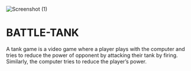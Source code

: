 ![Screenshot (1)](https://github.com/Tejasramcharan/BATTLE-TANK/assets/132668791/73d03d9b-a7d3-456a-be8e-cc27309d8e26)
# BATTLE-TANK
A tank game is a video game where a player plays with the computer and tries to reduce the power of opponent by attacking their tank by firing. Similarly, the computer tries to reduce the player’s power.
